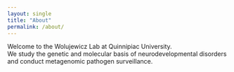 ```yaml
---
layout: single
title: "About"
permalink: /about/
---
```


Welcome to the Wolujewicz Lab at Quinnipiac University.  
We study the genetic and molecular basis of neurodevelopmental disorders and conduct metagenomic pathogen surveillance.